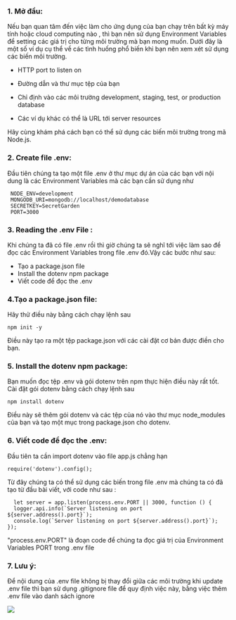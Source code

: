### 1. Mở đầu:

Nếu bạn quan tâm đến việc làm cho ứng dụng của bạn chạy trên bất kỳ máy tính hoặc cloud computing nào , thì bạn nên sử dụng Environment Variables để setting các giá trị cho từng môi trường mà bạn mong muốn. Dưới đây là một số ví dụ cụ thể về các tình huống phổ biến khi bạn nên xem xét sử dụng các biến môi trường. 

- HTTP port to listen on

- Đường dẫn và thư mục tệp của bạn

- Chỉ định vào các môi trường development, staging, test, or production database

- Các ví dụ khác có thể là URL tới server resources

Hãy cùng khám phá cách bạn có thể sử dụng các biến môi trường trong mã Node.js.
 
### 2. Create file .env:

 Đầu tiên chúng ta tạo một file .env ở thư mục dự án của các bạn với nội dung là các Environment Variables mà các bạn cần sử dụng như 
 ```
  NODE_ENV=development
  MONGODB_URI=mongodb://localhost/demodatabase
  SECRETKEY=SecretGarden
  PORT=3000
 ```
 
### 3. Reading the .env File :

Khi chúng ta đã có file .env rồi thì giờ chúng ta sẽ nghĩ tới việc làm sao để đọc các Environment Variables trong file .env đó.Vậy các bước như sau:

- Tạo a package.json file
- Install the dotenv npm package
- Viết code để đọc the .env


### 4.Tạo a package.json file:

Hãy thử điều này bằng cách chạy lệnh sau

```npm init -y```

Điều này tạo ra một tệp package.json với các cài đặt cơ bản được điền cho bạn.

### 5. Install the dotenv npm package:

Bạn muốn đọc tệp .env và gói dotenv trên npm thực hiện điều này rất tốt. Cài đặt gói dotenv bằng cách chạy lệnh sau

```npm install dotenv```

Điều này sẽ thêm gói dotenv và các tệp của nó vào thư mục node_modules của bạn và tạo một mục trong package.json cho dotenv.

### 6. Viết code để đọc the .env:

Đầu tiên  ta cần import dotenv vào file app.js chẳng hạn

```require('dotenv').config(); ```

Từ đây chúng ta có thể sử dụng các biến trong file .env mà chúng ta có đã tạo từ đầu bài viết, với code như sau :

```
  let server = app.listen(process.env.PORT || 3000, function () {
  logger.api.info(`Server listening on port ${server.address().port}`);
  console.log(`Server listening on port ${server.address().port}`);
});
```

"process.env.PORT" là đoạn code để chúng ta đọc giá trị của Environment Variables PORT trong .env file

### 7. Lưu ý:

Để nội dung của .env file không bị thay đổi giữa các môi trường khi update .env file thì bạn sử dụng .gitignore file để quy định việc này, bằng việc thêm .env file vào danh sách ignore

![](https://images.viblo.asia/6bb6e8f0-57c7-4f71-9717-27443c6d18ee.png)